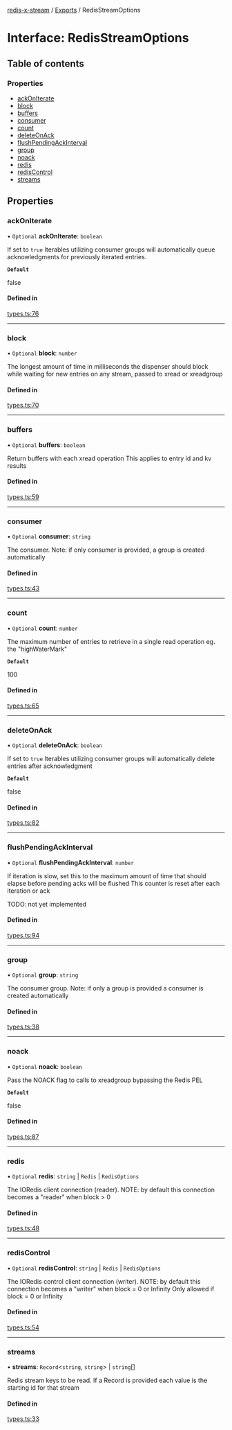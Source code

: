 [redis-x-stream](../README.md) / [Exports](../modules.md) / RedisStreamOptions

# Interface: RedisStreamOptions

## Table of contents

### Properties

- [ackOnIterate](RedisStreamOptions.md#ackoniterate)
- [block](RedisStreamOptions.md#block)
- [buffers](RedisStreamOptions.md#buffers)
- [consumer](RedisStreamOptions.md#consumer)
- [count](RedisStreamOptions.md#count)
- [deleteOnAck](RedisStreamOptions.md#deleteonack)
- [flushPendingAckInterval](RedisStreamOptions.md#flushpendingackinterval)
- [group](RedisStreamOptions.md#group)
- [noack](RedisStreamOptions.md#noack)
- [redis](RedisStreamOptions.md#redis)
- [redisControl](RedisStreamOptions.md#rediscontrol)
- [streams](RedisStreamOptions.md#streams)

## Properties

### ackOnIterate

• `Optional` **ackOnIterate**: `boolean`

If set to `true` Iterables utilizing consumer groups will
automatically queue acknowledgments for previously iterated entries.

**`Default`**

false

#### Defined in

[types.ts:76](https://github.com/calebboyd/redis-x-stream/blob/db326b7/src/types.ts#L76)

___

### block

• `Optional` **block**: `number`

The longest amount of time in milliseconds the dispenser should block
while waiting for new entries on any stream, passed to xread or xreadgroup

#### Defined in

[types.ts:70](https://github.com/calebboyd/redis-x-stream/blob/db326b7/src/types.ts#L70)

___

### buffers

• `Optional` **buffers**: `boolean`

Return buffers with each xread operation
This applies to entry id and kv results

#### Defined in

[types.ts:59](https://github.com/calebboyd/redis-x-stream/blob/db326b7/src/types.ts#L59)

___

### consumer

• `Optional` **consumer**: `string`

The consumer.
Note: if only consumer is provided, a group is created automatically

#### Defined in

[types.ts:43](https://github.com/calebboyd/redis-x-stream/blob/db326b7/src/types.ts#L43)

___

### count

• `Optional` **count**: `number`

The maximum number of entries to retrieve in a single read operation
eg. the "highWaterMark"

**`Default`**

100

#### Defined in

[types.ts:65](https://github.com/calebboyd/redis-x-stream/blob/db326b7/src/types.ts#L65)

___

### deleteOnAck

• `Optional` **deleteOnAck**: `boolean`

If set to `true` Iterables utilizing consumer groups will
automatically delete entries after acknowledgment

**`Default`**

false

#### Defined in

[types.ts:82](https://github.com/calebboyd/redis-x-stream/blob/db326b7/src/types.ts#L82)

___

### flushPendingAckInterval

• `Optional` **flushPendingAckInterval**: `number`

If iteration is slow, set this to the maximum amount of time that should elapse before pending acks will be flushed
This counter is reset after each iteration or ack

TODO: not yet implemented

#### Defined in

[types.ts:94](https://github.com/calebboyd/redis-x-stream/blob/db326b7/src/types.ts#L94)

___

### group

• `Optional` **group**: `string`

The consumer group.
Note: if only a group is provided a consumer is created automatically

#### Defined in

[types.ts:38](https://github.com/calebboyd/redis-x-stream/blob/db326b7/src/types.ts#L38)

___

### noack

• `Optional` **noack**: `boolean`

Pass the NOACK flag to calls to xreadgroup bypassing the Redis PEL

**`Default`**

false

#### Defined in

[types.ts:87](https://github.com/calebboyd/redis-x-stream/blob/db326b7/src/types.ts#L87)

___

### redis

• `Optional` **redis**: `string` \| `Redis` \| `RedisOptions`

The IORedis client connection (reader).
NOTE: by default this connection becomes a "reader" when block > 0

#### Defined in

[types.ts:48](https://github.com/calebboyd/redis-x-stream/blob/db326b7/src/types.ts#L48)

___

### redisControl

• `Optional` **redisControl**: `string` \| `Redis` \| `RedisOptions`

The IORedis control client connection (writer).
NOTE: by default this connection becomes a "writer" when block = 0 or Infinity
Only allowed if block = 0 or Infinity

#### Defined in

[types.ts:54](https://github.com/calebboyd/redis-x-stream/blob/db326b7/src/types.ts#L54)

___

### streams

• **streams**: `Record`<`string`, `string`\> \| `string`[]

Redis stream keys to be read. If a Record is provided each value is the starting id for that stream

#### Defined in

[types.ts:33](https://github.com/calebboyd/redis-x-stream/blob/db326b7/src/types.ts#L33)
